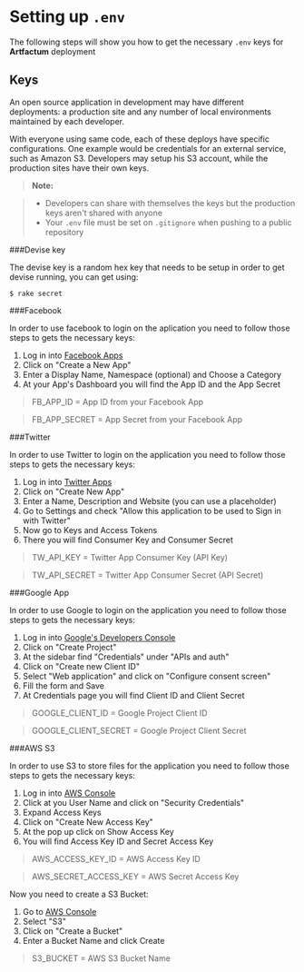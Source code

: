 Setting up `.env`
===================


The following steps will show you how to get the necessary `.env` keys for **Artfactum** deployment 


Keys
----------

An open source application in development may have different deployments: a production site and any number of local environments maintained by each developer. 

With everyone using same code, each of these deploys have specific configurations. One example would be credentials for an external service, such as Amazon S3. Developers may setup his S3 account, while the production sites have their own keys.


> **Note:**

> - Developers can share with themselves the keys but the production keys aren't shared with anyone
> - Your `.env` file must be set on `.gitignore` when pushing to a public repository

###Devise key

The devise key is a random hex key that needs to be setup in order to get devise running, you can get using:
    
    $ rake secret		

###Facebook

In order to use facebook to login on the aplication you need to follow those steps to gets the necessary keys:

1. Log in into [Facebook Apps](https://developers.facebook.com/apps/)
2. Click on "Create a New App"
3. Enter a Display Name, Namespace (optional) and Choose a Category
4. At your App's Dashboard you will find the App ID and the App Secret 

>FB_APP_ID = App ID from your Facebook App

>FB_APP_SECRET =  App Secret from your Facebook App

###Twitter

In order to use Twitter to login on the application you need to follow those steps to gets the necessary keys:

1. Log in into [Twitter Apps](https://apps.twitter.com/)
2. Click on "Create New App"
3. Enter a Name, Description and Website (you can use a placeholder)
4. Go to Settings and check "Allow this application to be used to Sign in with Twitter"
5. Now go to Keys and Access Tokens
6. There you will find Consumer Key and Consumer Secret

>TW_API_KEY = Twitter App Consumer Key (API Key)

>TW_API_SECRET =  Twitter App Consumer Secret (API Secret)

###Google App

In order to use Google to login on the application you need to follow those steps to gets the necessary keys:

1. Log in into [Google's Developers Console](https://console.developers.google.com/project)
2. Click on "Create Project"
3. At the sidebar find "Credentials" under "APIs and auth"
4. Click on "Create new Client ID"
5. Select "Web application" and click on "Configure consent screen"
6. Fill the form and Save 
7. At Credentials page you will find Client ID and Client Secret

>GOOGLE_CLIENT_ID = Google Project Client ID

>GOOGLE_CLIENT_SECRET =  Google Project Client Secret

###AWS S3

In order to use S3 to store files for the application you need to follow those steps to gets the necessary keys:

1. Log in into [AWS Console](https://console.aws.amazon.com)
2. Click at you User Name and click on "Security Credentials"
3. Expand Access Keys
4. Click on "Create New Access Key"
5. At the pop up click on Show Access Key
6. You will find Access Key ID and Secret Access Key 

>AWS_ACCESS_KEY_ID = AWS Access Key ID

>AWS_SECRET_ACCESS_KEY =  AWS Secret Access Key

Now you need to create a S3 Bucket:

 1. Go to [AWS Console](https://console.aws.amazon.com)
 2. Select "S3"
 3. Click on "Create a Bucket"
 4. Enter a Bucket Name and click Create

>S3_BUCKET = AWS S3 Bucket Name

